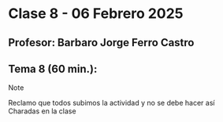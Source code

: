 # Clase 8 - 06 Febrero  2025 
## Profesor: Barbaro Jorge Ferro Castro 
## Tema 8 (60 min.): 

>[!NOTE]
> Reclamo que todos subimos la actividad y no se debe hacer así  
> Charadas en la clase